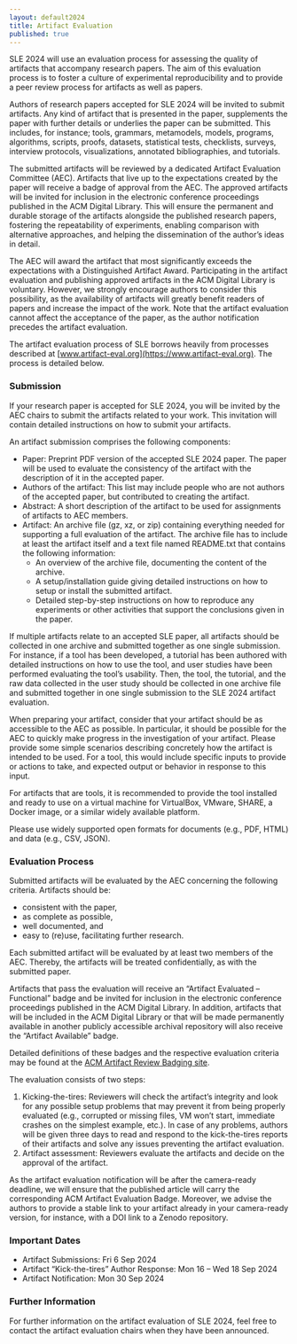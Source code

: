 ```yaml
---
layout: default2024
title: Artifact Evaluation
published: true
---
```


SLE 2024 will use an evaluation process for assessing the quality of artifacts that accompany research papers. The aim of this evaluation process is to foster a culture of experimental reproducibility and to provide a peer review process for artifacts as well as papers.

Authors of research papers accepted for SLE 2024 will be invited to submit artifacts. Any kind of artifact that is presented in the paper, supplements the paper with further details or underlies the paper can be submitted. This includes, for instance; tools, grammars, metamodels, models, programs, algorithms, scripts, proofs, datasets, statistical tests, checklists, surveys, interview protocols, visualizations, annotated bibliographies, and tutorials.

The submitted artifacts will be reviewed by a dedicated Artifact Evaluation Committee (AEC). Artifacts that live up to the expectations created by the paper will receive a badge of approval from the AEC. The approved artifacts will be invited for inclusion in the electronic conference proceedings published in the ACM Digital Library. This will ensure the permanent and durable storage of the artifacts alongside the published research papers, fostering the repeatability of experiments, enabling comparison with alternative approaches, and helping the dissemination of the author’s ideas in detail.

The AEC will award the artifact that most significantly exceeds the expectations with a Distinguished Artifact Award.
Participating in the artifact evaluation and publishing approved artifacts in the ACM Digital Library is voluntary. However, we strongly encourage authors to consider this possibility, as the availability of artifacts will greatly benefit readers of papers and increase the impact of the work. Note that the artifact evaluation cannot affect the acceptance of the paper, as the author notification precedes the artifact evaluation.

The artifact evaluation process of SLE borrows heavily from processes described at [www.artifact-eval.org](https://www.artifact-eval.org). The process is detailed below.

### Submission

If your research paper is accepted for SLE 2024, you will be invited by the AEC chairs to submit the artifacts related to your work. This invitation will contain detailed instructions on how to submit your artifacts.

An artifact submission comprises the following components:

* Paper: Preprint PDF version of the accepted SLE 2024 paper. The paper will be used to evaluate the consistency of the artifact with the description of it in the accepted paper.
* Authors of the artifact: This list may include people who are not authors of the accepted paper, but contributed to creating the artifact.
* Abstract: A short description of the artifact to be used for assignments of artifacts to AEC members.
* Artifact: An archive file (gz, xz, or zip) containing everything needed for supporting a full evaluation of the artifact. The archive file has to include at least the artifact itself and a text file named README.txt that contains the following information:
	* An overview of the archive file, documenting the content of the archive.
	* A setup/installation guide giving detailed instructions on how to setup or install the submitted artifact.
	* Detailed step-by-step instructions on how to reproduce any experiments or other activities that support the conclusions given in the paper.


If multiple artifacts relate to an accepted SLE paper, all artifacts should be collected in one archive and submitted together as one single submission. For instance, if a tool has been developed, a tutorial has been authored with detailed instructions on how to use the tool, and user studies have been performed evaluating the tool’s usability. Then, the tool, the tutorial, and the raw data collected in the user study should be collected in one archive file and submitted together in one single submission to the SLE 2024 artifact evaluation.

When preparing your artifact, consider that your artifact should be as accessible to the AEC as possible. In particular, it should be possible for the AEC to quickly make progress in the investigation of your artifact. Please provide some simple scenarios describing concretely how the artifact is intended to be used. For a tool, this would include specific inputs to provide or actions to take, and expected output or behavior in response to this input.

For artifacts that are tools, it is recommended to provide the tool installed and ready to use on a virtual machine for VirtualBox, VMware, SHARE, a Docker image, or a similar widely available platform.

Please use widely supported open formats for documents (e.g., PDF, HTML) and data (e.g., CSV, JSON).


### Evaluation Process

Submitted artifacts will be evaluated by the AEC concerning the following criteria. Artifacts should be:

* consistent with the paper,
* as complete as possible,
* well documented, and
* easy to (re)use, facilitating further research.

Each submitted artifact will be evaluated by at least two members of the AEC. Thereby, the artifacts will be treated confidentially, as with the submitted paper.

Artifacts that pass the evaluation will receive an “Artifact Evaluated – Functional” badge and be invited for inclusion in the electronic conference proceedings published in the ACM Digital Library. In addition, artifacts that will be included in the ACM Digital Library or that will be made permanently available in another publicly accessible archival repository will also receive the “Artifact Available” badge.

Detailed definitions of these badges and the respective evaluation criteria may be found at the [ACM Artifact Review Badging site](https://www.acm.org/publications/policies/artifact-review-and-badging-current).

The evaluation consists of two steps:

1. Kicking-the-tires: Reviewers will check the artifact’s integrity and look for any possible setup problems that may prevent it from being properly evaluated (e.g., corrupted or missing files, VM won’t start, immediate crashes on the simplest example, etc.). In case of any problems, authors will be given three days to read and respond to the kick-the-tires reports of their artifacts and solve any issues preventing the artifact evaluation.
2. Artifact assessment: Reviewers evaluate the artifacts and decide on the approval of the artifact.

As the artifact evaluation notification will be after the camera-ready deadline, we will ensure that the published article will carry the corresponding ACM Artifact Evaluation Badge. Moreover, we advise the authors to provide a stable link to your artifact already in your camera-ready version, for instance, with a DOI link to a Zenodo repository.

###  Important Dates

* Artifact Submissions: Fri 6 Sep 2024
* Artifact “Kick-the-tires” Author Response: Mon 16 – Wed 18 Sep 2024
* Artifact Notification: Mon 30 Sep 2024

###  Further Information
For further information on the artifact evaluation of SLE 2024, feel free to contact the artifact evaluation chairs when they have been announced.
